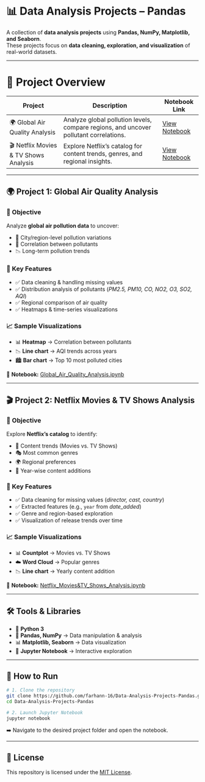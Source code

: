 # 📊 Data Analysis Projects – Pandas  

A collection of **data analysis projects** using **Pandas, NumPy, Matplotlib, and Seaborn**.  
These projects focus on **data cleaning, exploration, and visualization** of real-world datasets.  

---

# 📌 Project Overview  

| Project | Description | Notebook Link |
|---------|-------------|---------------|
| 🌍 Global Air Quality Analysis | Analyze global pollution levels, compare regions, and uncover pollutant correlations. | [View Notebook](./Global_Air_Quality_Analysis/Global_Air_Quality_Analysis.ipynb) |
| 🎬 Netflix Movies & TV Shows Analysis | Explore Netflix’s catalog for content trends, genres, and regional insights. | [View Notebook](./Netflix%20Movies%20&%20TV%20Shows%20Analysis/Netflix_Movies&TV_Shows_Analysis.ipynb) |

---

## 🌍 Project 1: Global Air Quality Analysis  

### 🎯 Objective  
Analyze **global air pollution data** to uncover:  
- 🌆 City/region-level pollution variations  
- 🔗 Correlation between pollutants  
- 📉 Long-term pollution trends  

### 🔑 Key Features  
- ✅ Data cleaning & handling missing values  
- ✅ Distribution analysis of pollutants (*PM2.5, PM10, CO, NO2, O3, SO2, AQI*)  
- ✅ Regional comparison of air quality  
- ✅ Heatmaps & time-series visualizations  

### 📈 Sample Visualizations  
- 📊 **Heatmap** → Correlation between pollutants  
- 📉 **Line chart** → AQI trends across years  
- 🏙️ **Bar chart** → Top 10 most polluted cities  

📂 **Notebook:** [Global_Air_Quality_Analysis.ipynb](./Global_Air_Quality_Analysis/Global_Air_Quality_Analysis.ipynb)  

---

## 🎬 Project 2: Netflix Movies & TV Shows Analysis  

### 🎯 Objective  
Explore **Netflix’s catalog** to identify:  
- 🎥 Content trends (Movies vs. TV Shows)  
- 🎭 Most common genres  
- 🌍 Regional preferences  
- 📆 Year-wise content additions  

### 🔑 Key Features  
- ✅ Data cleaning for missing values (*director, cast, country*)  
- ✅ Extracted features (e.g., `year` from *date_added*)  
- ✅ Genre and region-based exploration  
- ✅ Visualization of release trends over time  

### 📈 Sample Visualizations  
- 📊 **Countplot** → Movies vs. TV Shows  
- ☁️ **Word Cloud** → Popular genres  
- 📉 **Line chart** → Yearly content addition  

📂 **Notebook:** [Netflix_Movies&TV_Shows_Analysis.ipynb](./Netflix%20Movies%20&%20TV%20Shows%20Analysis/Netflix_Movies&TV_Shows_Analysis.ipynb)  

---

## 🛠️ Tools & Libraries  

- 🐍 **Python 3**  
- 🐼 **Pandas, NumPy** → Data manipulation & analysis  
- 📊 **Matplotlib, Seaborn** → Data visualization  
- 📓 **Jupyter Notebook** → Interactive exploration  

---

## 🚀 How to Run  

```bash
# 1. Clone the repository
git clone https://github.com/farhann-16/Data-Analysis-Projects-Pandas.git
cd Data-Analysis-Projects-Pandas

# 2. Launch Jupyter Notebook
jupyter notebook
````

➡️ Navigate to the desired project folder and open the notebook.

---

## 📜 License

This repository is licensed under the [MIT License](./LICENSE).

```

